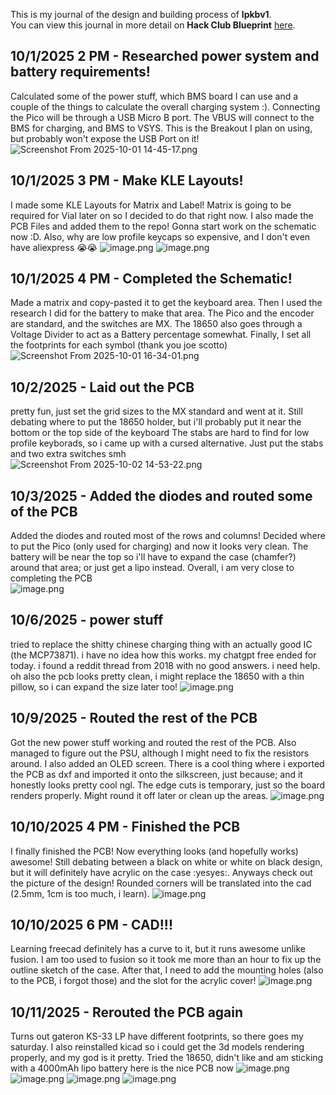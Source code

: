 <!--
  ===================    !!READ THIS NOTICE!!   ====================
  DO NOT edit this file manually. Your changes WILL BE OVERWRITTEN!
  This journal is auto generated and updated by Hack Club Blueprint.
  To edit this file, please edit your journal entries on Blueprint.
  ==================================================================
-->

This is my journal of the design and building process of **lpkbv1**.  
You can view this journal in more detail on **Hack Club Blueprint** [here](https://blueprint.hackclub.com/projects/23).


## 10/1/2025 2 PM - Researched power system and battery requirements!  

Calculated some of the power stuff, which BMS board I can use and a couple of the things to calculate the overall charging system :). Connecting the Pico will be through a USB Micro B port. The VBUS will connect to the BMS for charging, and BMS to VSYS. This is the Breakout I plan on using, but probably won't expose the USB Port on it!
![Screenshot From 2025-10-01 14-45-17.png](https://blueprint.hackclub.com/user-attachments/blobs/redirect/eyJfcmFpbHMiOnsiZGF0YSI6ODYsInB1ciI6ImJsb2JfaWQifX0=--a8f08b96462f26f55fee5e92ff4392ab50ef0d66/Screenshot%20From%202025-10-01%2014-45-17.png)

  

## 10/1/2025 3 PM - Make KLE Layouts!  

I made some KLE Layouts for Matrix and Label! Matrix is going to be required for Vial later on so I decided to do that right now. I also made the PCB Files and added them to the repo! Gonna start work on the schematic now :D. Also, why are low profile keycaps so expensive, and I don't even have aliexpress 😭😭
![image.png](https://blueprint.hackclub.com/user-attachments/blobs/redirect/eyJfcmFpbHMiOnsiZGF0YSI6ODgsInB1ciI6ImJsb2JfaWQifX0=--32dd097d3c982405d639be425bc2720f3cd07782/image.png)
![image.png](https://blueprint.hackclub.com/user-attachments/blobs/redirect/eyJfcmFpbHMiOnsiZGF0YSI6ODksInB1ciI6ImJsb2JfaWQifX0=--420e62bc1db55d0f81cc48383fab8f8197b9ffc5/image.png)

  

## 10/1/2025 4 PM - Completed the Schematic!  

Made a matrix and copy-pasted it to get the keyboard area. Then I used the research I did for the battery to make that area. The Pico and the encoder are standard, and the switches are MX. The 18650 also goes through a Voltage Divider to act as a Battery percentage somewhat. Finally, I set all the footprints for each symbol (thank you joe scotto) <br />
![Screenshot From 2025-10-01 16-34-01.png](https://blueprint.hackclub.com/user-attachments/blobs/redirect/eyJfcmFpbHMiOnsiZGF0YSI6OTAsInB1ciI6ImJsb2JfaWQifX0=--b81998dad0758c9b8a0b4ae3ea07584e97c1e716/Screenshot%20From%202025-10-01%2016-34-01.png)

  

## 10/2/2025 - Laid out the PCB  

pretty fun, just set the grid sizes to the MX standard and went at it. Still debating where to put the 18650 holder, but i'll probably put it near the bottom or the top side of the keyboard
The stabs are hard to find for low profile keyborads, so i came up with a cursed alternative. Just put the stabs and two extra switches smh <br />
![Screenshot From 2025-10-02 14-53-22.png](https://blueprint.hackclub.com/user-attachments/blobs/redirect/eyJfcmFpbHMiOnsiZGF0YSI6OTEsInB1ciI6ImJsb2JfaWQifX0=--45176f1b600b580654aa28ad851997acb864eb4a/Screenshot%20From%202025-10-02%2014-53-22.png)
  

## 10/3/2025 - Added the diodes and routed some of the PCB  

Added the diodes and routed most of the rows and columns! Decided where to put the Pico (only used for charging) and now it looks very clean. The battery will be near the top so i'll have to expand the case (chamfer?) around that area; or just get a lipo instead. Overall, i am very close to completing the PCB <br />
![image.png](https://blueprint.hackclub.com/user-attachments/blobs/redirect/eyJfcmFpbHMiOnsiZGF0YSI6MTQ5LCJwdXIiOiJibG9iX2lkIn19--900765fdb230b47c38e3cb087e52a7b6dbede5d9/image.png)
  

## 10/6/2025 - power stuff  

tried to replace the shitty chinese charging thing with an actually good IC (the MCP73871). i have no idea how this works. my chatgpt free ended for today. i found a reddit thread from 2018 with no good answers. i need help. oh also the pcb looks pretty clean, i might replace the 18650 with a thin pillow, so i can expand the size later too!
![image.png](https://blueprint.hackclub.com/user-attachments/blobs/redirect/eyJfcmFpbHMiOnsiZGF0YSI6NjE2LCJwdXIiOiJibG9iX2lkIn19--3f72a9d44f5e7e5c9f5e3be596bf049c51d94fb0/image.png)  

## 10/9/2025 - Routed the rest of the PCB  

Got the new power stuff working and routed the rest of the PCB. Also managed to figure out the PSU, although I might need to fix the resistors around. I also added an OLED screen. There is a cool thing where i exported the PCB as dxf and imported it onto the silkscreen, just because; and it honestly looks pretty cool ngl. The edge cuts is temporary, just so the board renders properly. Might round it off later or clean up the areas.
![image.png](https://blueprint.hackclub.com/user-attachments/blobs/proxy/eyJfcmFpbHMiOnsiZGF0YSI6MTIyNywicHVyIjoiYmxvYl9pZCJ9fQ==--561dbd153a002b56e3f1dda7c08413d1ff70095f/image.png)

  

## 10/10/2025 4 PM - Finished the PCB  

I finally finished the PCB! Now everything looks (and hopefully works) awesome! Still debating between a black on white or white on black design, but it will definitely have acrylic on the case :yesyes:. Anyways check out the picture of the design! Rounded corners will be translated into the cad (2.5mm, 1cm is too much, i learn).
![image.png](https://blueprint.hackclub.com/user-attachments/blobs/proxy/eyJfcmFpbHMiOnsiZGF0YSI6MTM2NSwicHVyIjoiYmxvYl9pZCJ9fQ==--760decf50dfaf99adafd449ff98845cf55100945/image.png)
  

## 10/10/2025 6 PM - CAD!!!  

Learning freecad definitely has a curve to it, but it runs awesome unlike fusion. I am too used to fusion so it took me more than an hour to fix up the outline sketch of the case. After that, I need to add the mounting holes (also to the PCB, i forgot those) and  the slot for the acrylic cover!
![image.png](https://blueprint.hackclub.com/user-attachments/blobs/proxy/eyJfcmFpbHMiOnsiZGF0YSI6MTM4NCwicHVyIjoiYmxvYl9pZCJ9fQ==--4cd042701ffc94a4e6f171b76ea7f80373cea0a6/image.png)
  

## 10/11/2025 - Rerouted the PCB again  

Turns out gateron KS-33 LP have different footprints, so there goes my saturday. I also reinstalled kicad so i could get the 3d models rendering properly, and my god is it pretty. Tried the 18650, didn't like and am sticking with a 4000mAh lipo battery
here is the nice PCB now
![image.png](https://blueprint.hackclub.com/user-attachments/blobs/proxy/eyJfcmFpbHMiOnsiZGF0YSI6MTYyOCwicHVyIjoiYmxvYl9pZCJ9fQ==--a0d94081d025919176c153061786fdc3781b4dad/image.png)
![image.png](https://blueprint.hackclub.com/user-attachments/blobs/proxy/eyJfcmFpbHMiOnsiZGF0YSI6MTYyOSwicHVyIjoiYmxvYl9pZCJ9fQ==--5349d0db9540f9a270268b949b939eecfed20fdb/image.png)
![image.png](https://blueprint.hackclub.com/user-attachments/blobs/proxy/eyJfcmFpbHMiOnsiZGF0YSI6MTYzMCwicHVyIjoiYmxvYl9pZCJ9fQ==--9cd32529222d53fa03d1257344020602468dae83/image.png)
![image.png](https://blueprint.hackclub.com/user-attachments/blobs/proxy/eyJfcmFpbHMiOnsiZGF0YSI6MTYzMSwicHVyIjoiYmxvYl9pZCJ9fQ==--c57b1207cd5f0504ea1772e1eefc0665bdd98429/image.png)

  

